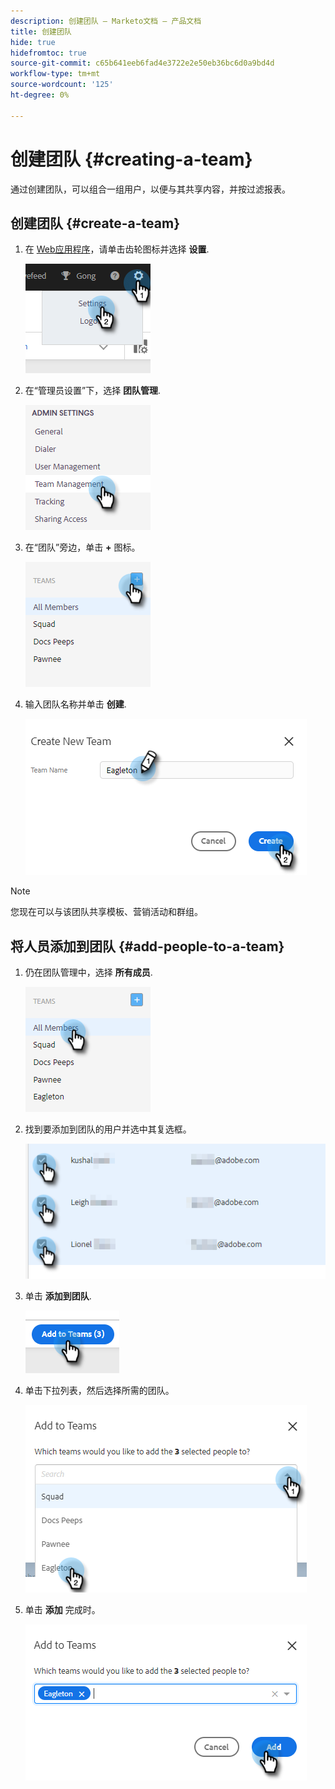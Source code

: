 ```yaml
---
description: 创建团队 — Marketo文档 — 产品文档
title: 创建团队
hide: true
hidefromtoc: true
source-git-commit: c65b641eeb6fad4e3722e2e50eb36bc6d0a9bd4d
workflow-type: tm+mt
source-wordcount: '125'
ht-degree: 0%

---
```


# 创建团队 {#creating-a-team}

通过创建团队，可以组合一组用户，以便与其共享内容，并按过滤报表。

## 创建团队 {#create-a-team}

1. 在 [Web应用程序](https://toutapp.com/login)，请单击齿轮图标并选择 **设置**.

   ![](assets/create-a-team-1.png)

1. 在“管理员设置”下，选择 **团队管理**.

   ![](assets/create-a-team-2.png)

1. 在“团队”旁边，单击 **+** 图标。

   ![](assets/create-a-team-3.png)

1. 输入团队名称并单击 **创建**.

   ![](assets/create-a-team-4.png)

>[!NOTE]
>
>您现在可以与该团队共享模板、营销活动和群组。

## 将人员添加到团队 {#add-people-to-a-team}

1. 仍在团队管理中，选择 **所有成员**.

   ![](assets/create-a-team-5.png)

1. 找到要添加到团队的用户并选中其复选框。

   ![](assets/create-a-team-6.png)

1. 单击 **添加到团队**.

   ![](assets/create-a-team-7.png)

1. 单击下拉列表，然后选择所需的团队。

   ![](assets/create-a-team-8.png)

1. 单击 **添加** 完成时。

   ![](assets/create-a-team-9.png)
